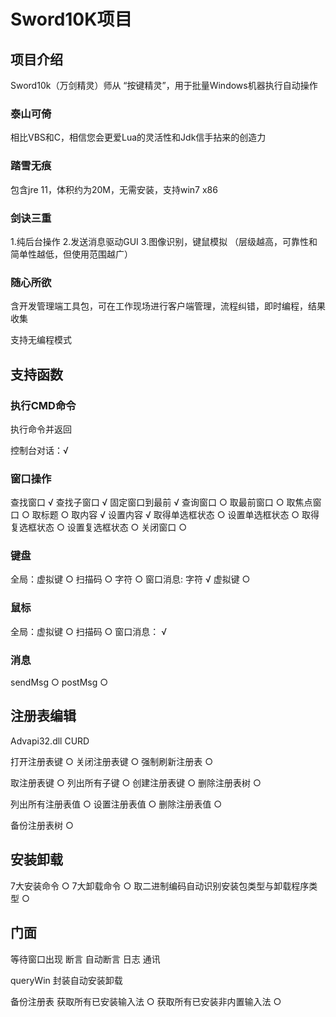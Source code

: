 # Sword10K项目

## 项目介绍

Sword10k（万剑精灵）师从 “按键精灵”，用于批量Windows机器执行自动操作

### 泰山可倚

相比VBS和C，相信您会更爱Lua的灵活性和Jdk信手拈来的创造力

### 踏雪无痕

包含jre 11，体积约为20M，无需安装，支持win7 x86

### 剑诀三重

1.纯后台操作
2.发送消息驱动GUI
3.图像识别，键鼠模拟
（层级越高，可靠性和简单性越低，但使用范围越广）

### 随心所欲

含开发管理端工具包，可在工作现场进行客户端管理，流程纠错，即时编程，结果收集

支持无编程模式


## 支持函数

### 执行CMD命令

执行命令并返回

控制台对话：√

### 窗口操作

查找窗口 √
查找子窗口 √
固定窗口到最前 √
查询窗口 ○
取最前窗口 ○
取焦点窗口 ○
取标题  ○
取内容 √
设置内容 √
取得单选框状态 ○
设置单选框状态 ○
取得复选框状态 ○
设置复选框状态 ○
关闭窗口 ○

### 键盘

全局：虚拟键 ○ 扫描码 ○ 字符 ○
窗口消息: 字符 √ 虚拟键 ○

### 鼠标

全局：虚拟键  ○ 扫描码 ○
窗口消息： √ 

### 消息
sendMsg ○ postMsg ○

## 注册表编辑

Advapi32.dll
CURD

打开注册表键 ○
关闭注册表键 ○
强制刷新注册表 ○

取注册表键 ○
列出所有子键 ○
创建注册表键 ○
删除注册表树 ○

列出所有注册表值 ○
设置注册表值 ○
删除注册表值 ○

备份注册表树 ○


## 安装卸载

7大安装命令 ○
7大卸载命令 ○
取二进制编码自动识别安装包类型与卸载程序类型 ○

## 门面

等待窗口出现
断言
自动断言
日志
通讯

queryWin
封装自动安装卸载

备份注册表
获取所有已安装输入法 ○
获取所有已安装非内置输入法 ○




